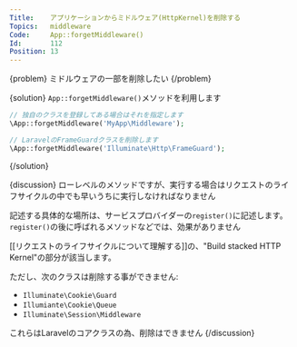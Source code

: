 ```yaml
---
Title:    アプリケーションからミドルウェア(HttpKernel)を削除する
Topics:   middleware
Code:     App::forgetMiddleware()
Id:       112
Position: 13
---
```


{problem}
ミドルウェアの一部を削除したい
{/problem}

{solution}
`App::forgetMiddleware()`メソッドを利用します

```php
// 独自のクラスを登録してある場合はそれを指定します
\App::forgetMiddleware('MyApp\Middleware');

// LaravelのFrameGuardクラスを削除します
\App::forgetMiddleware('Illuminate\Http\FrameGuard');
```
{/solution}

{discussion}
ローレベルのメソッドですが、実行する場合はリクエストのライフサイクルの中でも早いうちに実行しなければなりません  

記述する具体的な場所は、サービスプロバイダーの`register()`に記述します。  
`register()`の後に呼ばれるメソッドなどでは、効果がありません

[[リクエストのライフサイクルについて理解する]]の、"Build stacked HTTP Kernel"の部分が該当します。  

ただし、次のクラスは削除する事ができません:

* `Illuminate\Cookie\Guard`
* `Illumiante\Cookie\Queue`
* `Illuminate\Session\Middleware`

これらはLaravelのコアクラスの為、削除はできません
{/discussion}
